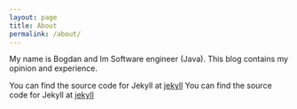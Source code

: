 ```yaml
---
layout: page
title: About
permalink: /about/
---
```


My name is Bogdan and Im Software engineer (Java).
This blog contains my opinion and experience.

You can find the source code for Jekyll at <data data-icon="icon-footer ei-sc-github"></data>  [jekyll](https://github.com/jekyll/jekyll)
You can find the source code for Jekyll at <data data-icon="ei-sc-github"></data>  [jekyll](https://github.com/jekyll/jekyll)
